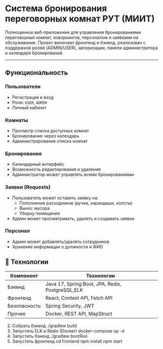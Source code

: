 # Система бронирования переговорных комнат РУТ (МИИТ)

Полноценное веб-приложение для управления бронированиями переговорных комнат, коворкингов, персоналом и заявками на обслуживание. Проект включает фронтенд и бэкенд, реализован с поддержкой ролей (ADMIN/USER), авторизации, панели администратора и календаря бронирований.

---

##  Функциональность

###  Пользователи
- Регистрация и вход
- Роли: `USER`, `ADMIN`
- Личный кабинет

###  Комнаты
- Просмотр списка доступных комнат
- Бронирование через календарь
- Администрирование списка комнат

###  Бронирования
- Календарный интерфейс
- Возможность редактирования и удаления
- Администратор может управлять всеми бронированиями

###  Заявки (Requests)
- Пользователь может оставить заявку на:
  - Пополнение расходников (ручки, карандаши, холсты)
  - Вынос мусора
  - Уборку помещения
- Админ может просматривать, удалять и создавать заявки

###  Персонал
- Админ может добавлять/удалять сотрудников
- Хранение информации о должности и ФИО

## 🧱 Технологии

| Компонент     | Технологии                     |
|---------------|--------------------------------|
| Бэкенд        | Java 17, Spring Boot, JPA, Redis, PostgreSQL,ELK |
| Фронтенд      | React, Context API, Fetch API |
| Безопасность  | Spring Security, JWT           |
| Прочее        | Docker, REST API, MapStruct    |
2. Собрать бэкенд
./gradlew build
3. Запустить ELK и Redis (Docker)
docker-compose up -d
4. Запустить бэкенд
./gradlew bootRun
5. Запустить фронтенд
cd frontend
npm install
npm start
